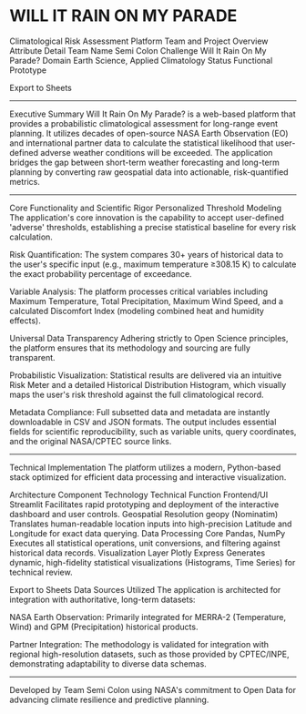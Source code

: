 <h1>
    WILL IT RAIN ON MY PARADE
</h1>
 Climatological Risk Assessment Platform
Team and Project Overview
Attribute	Detail
Team Name	Semi Colon
Challenge	Will It Rain On My Parade?
Domain	Earth Science, Applied Climatology
Status	Functional Prototype

Export to Sheets
<hr>

Executive Summary
Will It Rain On My Parade? is a web-based platform that provides a probabilistic climatological assessment for long-range event planning. It utilizes decades of open-source NASA Earth Observation (EO) and international partner data to calculate the statistical likelihood that user-defined adverse weather conditions will be exceeded. The application bridges the gap between short-term weather forecasting and long-term planning by converting raw geospatial data into actionable, risk-quantified metrics.

<hr>

Core Functionality and Scientific Rigor
Personalized Threshold Modeling
The application's core innovation is the capability to accept user-defined 'adverse' thresholds, establishing a precise statistical baseline for every risk calculation.

Risk Quantification: The system compares 30+ years of historical data to the user's specific input (e.g., maximum temperature ≥308.15 K) to calculate the exact probability percentage of exceedance.

Variable Analysis: The platform processes critical variables including Maximum Temperature, Total Precipitation, Maximum Wind Speed, and a calculated Discomfort Index (modeling combined heat and humidity effects).

Universal Data Transparency
Adhering strictly to Open Science principles, the platform ensures that its methodology and sourcing are fully transparent.

Probabilistic Visualization: Statistical results are delivered via an intuitive Risk Meter and a detailed Historical Distribution Histogram, which visually maps the user's risk threshold against the full climatological record.

Metadata Compliance: Full subsetted data and metadata are instantly downloadable in CSV and JSON formats. The output includes essential fields for scientific reproducibility, such as variable units, query coordinates, and the original NASA/CPTEC source links.

<hr>

Technical Implementation
The platform utilizes a modern, Python-based stack optimized for efficient data processing and interactive visualization.

Architecture
Component	Technology	Technical Function
Frontend/UI	Streamlit	Facilitates rapid prototyping and deployment of the interactive dashboard and user controls.
Geospatial Resolution	geopy (Nominatim)	Translates human-readable location inputs into high-precision Latitude and Longitude for exact data querying.
Data Processing Core	Pandas, NumPy	Executes all statistical operations, unit conversions, and filtering against historical data records.
Visualization Layer	Plotly Express	Generates dynamic, high-fidelity statistical visualizations (Histograms, Time Series) for technical review.

Export to Sheets
Data Sources Utilized
The application is architected for integration with authoritative, long-term datasets:

NASA Earth Observation: Primarily integrated for MERRA-2 (Temperature, Wind) and GPM (Precipitation) historical products.

Partner Integration: The methodology is validated for integration with regional high-resolution datasets, such as those provided by CPTEC/INPE, demonstrating adaptability to diverse data schemas.

<hr>



Developed by Team Semi Colon using NASA's commitment to Open Data for advancing climate resilience and predictive planning.
